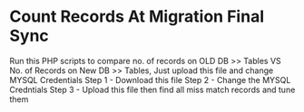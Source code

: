 # Count Records At Migration Final Sync
Run this PHP scripts to compare no. of records on OLD DB >> Tables VS No. of Records on New DB >> Tables, Just upload this file and change MYSQL Credentials
Step 1 - Download this file
Step 2 - Change the MYSQL Credntials
Step 3 - Upload this file
then find all miss match records and tune them
